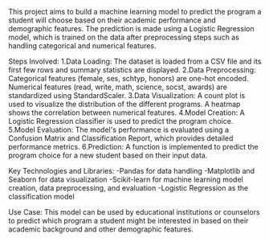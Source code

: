 This project aims to build a machine learning model to predict the program a student will choose based on their academic performance and demographic features. The prediction is made using a Logistic Regression model, which is trained on the data after preprocessing steps such as handling categorical and numerical features.

Steps Involved:
1.Data Loading:
  The dataset is loaded from a CSV file and its first few rows and summary statistics are displayed.
2.Data Preprocessing:
  Categorical features (female, ses, schtyp, honors) are one-hot encoded.
  Numerical features (read, write, math, science, socst, awards) are standardized using StandardScaler.
3.Data Visualization:
  A count plot is used to visualize the distribution of the different programs.
  A heatmap shows the correlation between numerical features.
4.Model Creation: 
  A Logistic Regression classifier is used to predict the program choice.
5.Model Evaluation: 
  The model's performance is evaluated using a Confusion Matrix and Classification Report, which provides detailed performance metrics.
6.Prediction: 
  A function is implemented to predict the program choice for a new student based on their input data.

Key Technologies and Libraries:
-Pandas for data handling
-Matplotlib and Seaborn for data visualization
-Scikit-learn for machine learning model creation, data preprocessing, and evaluation
-Logistic Regression as the classification model

Use Case:
This model can be used by educational institutions or counselors to predict which program a student might be interested in based on their academic background and other demographic features.
